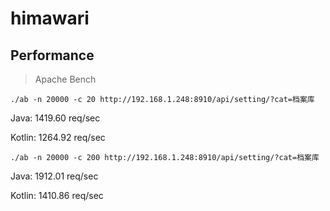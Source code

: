 # himawari

## Performance

> Apache Bench

```
./ab -n 20000 -c 20 http://192.168.1.248:8910/api/setting/?cat=档案库
```

Java: 1419.60 req/sec

Kotlin: 1264.92 req/sec

```
./ab -n 20000 -c 200 http://192.168.1.248:8910/api/setting/?cat=档案库
```

Java: 1912.01 req/sec

Kotlin: 1410.86 req/sec
